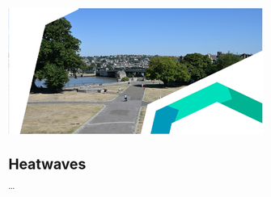 <img alt="Heatwaves" src="../../images/Page_Heat_Waves_08.png" class="page-main-photo">

Heatwaves
=========

...
